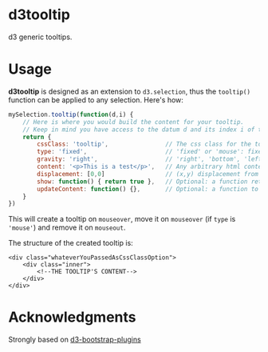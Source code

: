 d3tooltip
=========
d3 generic tooltips.


# Usage
**d3tooltip** is designed as an extension to `d3.selection`, thus the `tooltip()` function can be applied to any selection.
Here's how:
```javascript
mySelection.tooltip(function(d,i) {
    // Here is where you would build the content for your tooltip.
    // Keep in mind you have access to the datum d and its index i of the selection that will trigger the tooltip.
    return {
        cssClass: 'tooltip',                // The css class for the tooltip
        type: 'fixed',                      // 'fixed' or 'mouse': fixed tooltips stay on the same position, mouse tooltips follow the mouse.
        gravity: 'right',                   // 'right', 'bottom', 'left' or 'top'. Mandatory if type is 'fixed'.
        content: '<p>This is a test</p>',   // Any arbitrary html content.
        displacement: [0,0]                 // (x,y) displacement from its original position.
        show: function() { return true },   // Optional: a function returning a boolean to determine if the tooltip should appear.
        updateContent: function() {},       // Optional: a function to dynamically alter the tooltip's content after initialization. This will be run everytime the tooltip is created.
    }
})
```

This will create a tooltip on `mouseover`, move it on `mouseover` (if `type` is `'mouse'`) and remove it on `mouseout`.

The structure of the created tooltip is:

    <div class="whateverYouPassedAsCssClassOption">
        <div class="inner">
            <!--THE TOOLTIP'S CONTENT-->
        </div>
    </div>


# Acknowledgments
Strongly based on [d3-bootstrap-plugins](https://github.com/zmaril/d3-bootstrap-plugins)